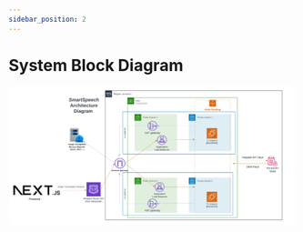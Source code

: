 ```yaml
---
sidebar_position: 2
---
```


# System Block Diagram

![system_block_diagram](/img/AWS_SmartSpeech_Diagram.png)